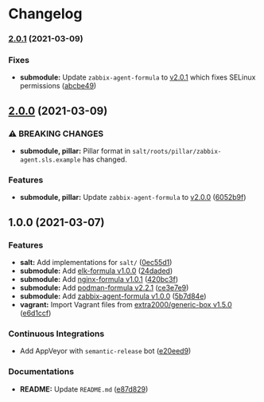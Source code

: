# Changelog

### [2.0.1](https://github.com/extra2000/elk-box/compare/v2.0.0...v2.0.1) (2021-03-09)


### Fixes

* **submodule:** Update `zabbix-agent-formula` to [v2.0.1](https://github.com/extra2000/zabbix-agent-formula/releases/tag/v2.0.1) which fixes SELinux permissions ([abcbe49](https://github.com/extra2000/elk-box/commit/abcbe497be411cb634ab32a92b1aabf5940d295d))

## [2.0.0](https://github.com/extra2000/elk-box/compare/v1.0.0...v2.0.0) (2021-03-09)


### ⚠ BREAKING CHANGES

* **submodule, pillar:** Pillar format in `salt/roots/pillar/zabbix-agent.sls.example` has changed.

### Features

* **submodule, pillar:** Update `zabbix-agent-formula` to [v2.0.0](https://github.com/extra2000/zabbix-agent-formula/releases/tag/v2.0.0) ([6052b9f](https://github.com/extra2000/elk-box/commit/6052b9fb667d3a9f4a83102b2f4a62579c5227e5))

## 1.0.0 (2021-03-07)


### Features

* **salt:** Add implementations for `salt/` ([0ec55d1](https://github.com/extra2000/elk-box/commit/0ec55d1c791b15122238fa02e8072805ceee6440))
* **submodule:** Add [elk-formula v1.0.0](https://github.com/extra2000/elk-formula/releases/tag/v1.0.0) ([24daded](https://github.com/extra2000/elk-box/commit/24daded5c3ca426ee690fd845dca9911879b1e74))
* **submodule:** Add [nginx-formula v1.0.1](https://github.com/extra2000/nginx-formula/releases/tag/v1.0.1) ([420bc3f](https://github.com/extra2000/elk-box/commit/420bc3f445f465a52fe34b1261e425a32b34bf7a))
* **submodule:** Add [podman-formula v2.2.1](https://github.com/extra2000/podman-formula/releases/tag/v2.2.1) ([ce3e7e9](https://github.com/extra2000/elk-box/commit/ce3e7e955de50338a2c0b1d9a21f13ec3718a229))
* **submodule:** Add [zabbix-agent-formula v1.0.0](https://github.com/extra2000/zabbix-agent-formula/releases/tag/v1.0.0) ([5b7d84e](https://github.com/extra2000/elk-box/commit/5b7d84e7dac78e3581186d3f19bf0180233e2d83))
* **vagrant:** Import Vagrant files from [extra2000/generic-box v1.5.0](https://github.com/extra2000/generic-box/releases/tag/v1.5.0) ([e6d1ccf](https://github.com/extra2000/elk-box/commit/e6d1ccf0ee9fd0e1c8f76ba3c99eb7415de685b0))


### Continuous Integrations

* Add AppVeyor with `semantic-release` bot ([e20eed9](https://github.com/extra2000/elk-box/commit/e20eed9635b76e0950da27dd39a8e13d8d2511e7))


### Documentations

* **README:** Update `README.md` ([e87d829](https://github.com/extra2000/elk-box/commit/e87d8294082d57096d700547fe36e28eab99a54f))
